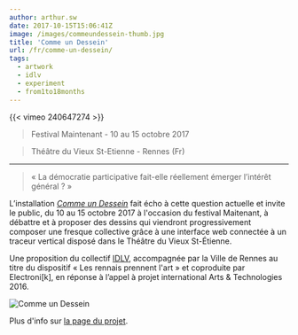 ```yaml
---
author: arthur.sw
date: 2017-10-15T15:06:41Z
image: /images/commeundessein-thumb.jpg
title: 'Comme un Dessein'
url: /fr/comme-un-dessein/
tags:
  - artwork
  - idlv
  - experiment
  - from1to18months
---
```


{{< vimeo 240647274 >}}

> Festival Maintenant - 10 au 15 octobre 2017

> Théâtre du Vieux St-Etienne - Rennes (Fr)

---

> « La démocratie participative fait-elle réellement émerger l’intérêt général ? »

L’installation *[Comme un Dessein](https://commeundessein.co/)* fait écho à cette question actuelle et invite le public, du 10 au 15 octobre 2017 à l'occasion du festival Maitenant, à débattre et à proposer des dessins qui viendront progressivement composer une fresque collective grâce à une interface web connectée à un traceur vertical disposé dans le Théâtre du Vieux St-Étienne.

Une proposition du collectif [IDLV](http://idlv.co/), accompagnée par la Ville de Rennes au titre du dispositif « Les rennais prennent l'art » et coproduite par Electroni[k], en réponse à l’appel à projet international Arts & Technologies 2016.

![Comme un Dessein](/images/commeundessein.jpg)

Plus d'info sur [la page du projet](http://idlv.co/comme-un-dessein/).
